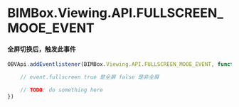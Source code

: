 # BIMBox.Viewing.API.FULLSCREEN\_MOOE\_EVENT

#### 全屏切换后，触发此事件

```js
OBVApi.addEventlistener(BIMBox.Viewing.API.FULLSCREEN_MOOE_EVENT, function (event) {

    // event.fullscreen true 是全屏 false 是非全屏

    // TODO: do something here 
})
```



